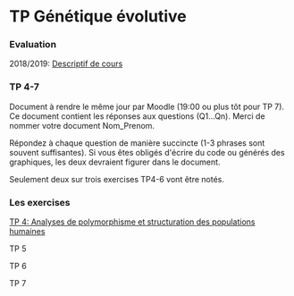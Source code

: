 # TP Génétique évolutive

### Evaluation

2018/2019: [Descriptif de cours](http://www5.unine.ch/descriptifs/plans2018-2019/plan_316_2018-2019_fr_3ZL1040.pdf)


### TP 4-7

Document à rendre le même jour par Moodle (19:00 ou plus tôt pour TP 7). Ce document contient les réponses aux questions (Q1...Qn). Merci de nommer votre document Nom_Prenom.

Répondez à chaque question de manière succincte (1-3 phrases sont souvent suffisantes). Si vous êtes obligés d'écrire du code ou générés des graphiques, les deux devraient figurer dans le document.

Seulement deux sur trois exercises TP4-6 vont être notés.


### Les exercises

[TP 4: Analyses de polymorphisme et structuration des populations humaines](./TP_4_Structure_pop_humaines)

TP 5

TP 6

TP 7